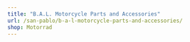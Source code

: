 ```yaml
---
title: "B.A.L. Motorcycle Parts and Accessories"
url: /san-pablo/b-a-l-motorcycle-parts-and-accessories/
shop: Motorrad
---
```

